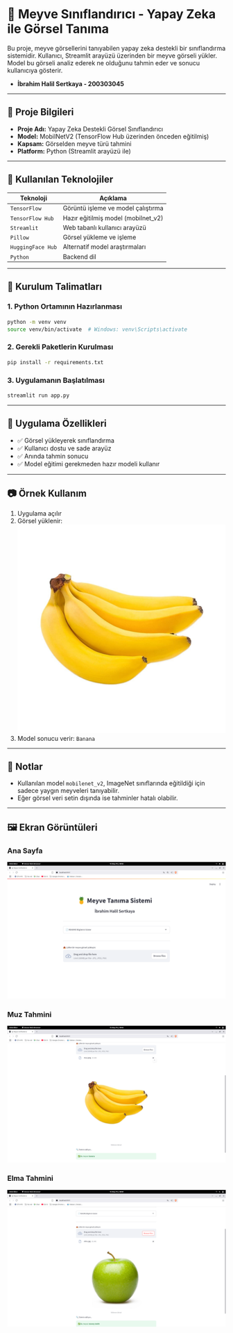 # 🍍 Meyve Sınıflandırıcı - Yapay Zeka ile Görsel Tanıma

Bu proje, meyve görsellerini tanıyabilen yapay zeka destekli bir sınıflandırma sistemidir. 
Kullanıcı, Streamlit arayüzü üzerinden bir meyve görseli yükler. Model bu görseli analiz ederek ne olduğunu tahmin eder ve sonucu kullanıcıya gösterir.
- **İbrahim Halil Sertkaya - 200303045**


---

## 📌 Proje Bilgileri

- **Proje Adı:** Yapay Zeka Destekli Görsel Sınıflandırıcı
- **Model:** MobilNetV2 (TensorFlow Hub üzerinden önceden eğitilmiş)
- **Kapsam:** Görselden meyve türü tahmini
- **Platform:** Python (Streamlit arayüzü ile)

---

## 🧠 Kullanılan Teknolojiler

| Teknoloji        | Açıklama                                      |
|------------------|-----------------------------------------------|
| `TensorFlow`     | Görüntü işleme ve model çalıştırma            |
| `TensorFlow Hub` | Hazır eğitilmiş model (mobilnet_v2)           |
| `Streamlit`      | Web tabanlı kullanıcı arayüzü                 |
| `Pillow`         | Görsel yükleme ve işleme                      |
| `HuggingFace Hub`| Alternatif model araştırmaları                |
| `Python`         | Backend dil                                   |

---

## 🚀 Kurulum Talimatları

### 1. Python Ortamının Hazırlanması
```bash
python -m venv venv
source venv/bin/activate  # Windows: venv\Scripts\activate
```

### 2. Gerekli Paketlerin Kurulması
```bash
pip install -r requirements.txt
```

### 3. Uygulamanın Başlatılması
```bash
streamlit run app.py
```

---

## 🎯 Uygulama Özellikleri

- ✅ Görsel yükleyerek sınıflandırma
- ✅ Kullanıcı dostu ve sade arayüz
- ✅ Anında tahmin sonucu
- ✅ Model eğitimi gerekmeden hazır modeli kullanır

---

## 📷 Örnek Kullanım

1. Uygulama açılır
2. Görsel yüklenir: ![örnek](Meyveler/muz.jpeg)
3. Model sonucu verir: `Banana`

---

## 📝 Notlar

- Kullanılan model `mobilenet_v2`, ImageNet sınıflarında eğitildiği için sadece yaygın meyveleri tanıyabilir.
- Eğer görsel veri setin dışında ise tahminler hatalı olabilir.

---

## 🖼️ Ekran Görüntüleri

### Ana Sayfa
![Ana Sayfa](EkranGoruntuleri/ProjeSayfasi.png)

### Muz Tahmini
![Elma Tahmin Sonucu](EkranGoruntuleri/MuzTahminSayfasi.png)

### Elma Tahmini
![Tahmin Sonucu](EkranGoruntuleri/ElmaTahminSayfasi.png)